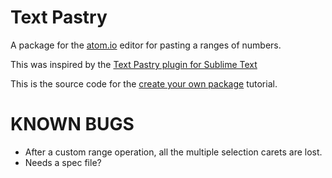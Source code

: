 Text Pastry
=========

A package for the [atom.io](https://atom.io) editor for pasting a ranges of numbers.

This was inspired by the [Text Pastry plugin for Sublime Text](https://github.com/duydao/Text-Pastry)

This is the source code for the [create your own package](https://atom.io/docs/latest/your-first-package) tutorial.

KNOWN BUGS
==========
* After a custom range operation, all the multiple selection carets are lost.
* Needs a spec file?
